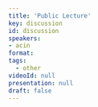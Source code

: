 ```yaml
---
title: 'Public Lecture'
key: discussion
id: discussion
speakers:
- acin
format: 
tags:
  - other
videoId: null
presentation: null
draft: false
---
```


